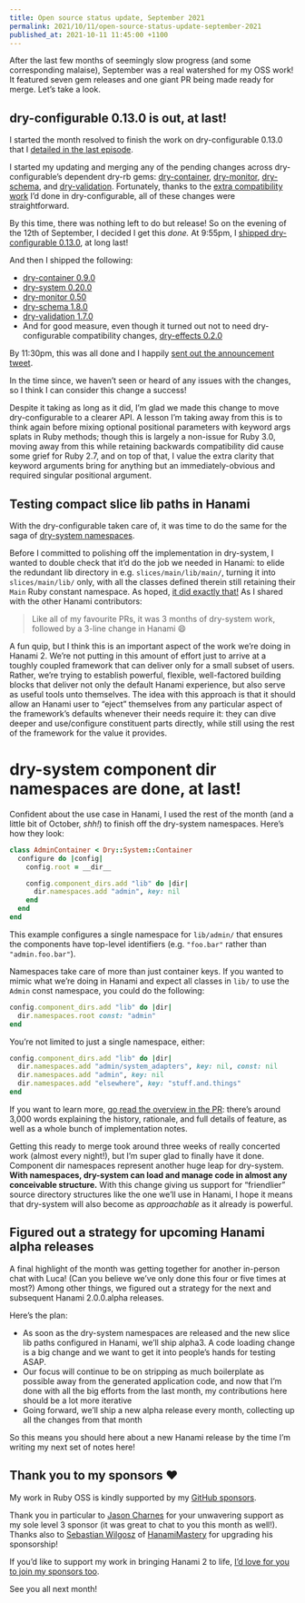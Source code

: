 ```yaml
---
title: Open source status update, September 2021
permalink: 2021/10/11/open-source-status-update-september-2021
published_at: 2021-10-11 11:45:00 +1100
---
```


After the last few months of seemingly slow progress (and some corresponding malaise), September was a real watershed for my OSS work! It featured seven gem releases and one giant PR being made ready for merge. Let’s take a look.

## dry-configurable 0.13.0 is out, at last!

I started the month resolved to finish the work on dry-configurable 0.13.0 that I [detailed in the last episode](/writing/2021/09/06/open-source-status-update-july-august-2021/).

I started my updating and merging any of the pending changes across dry-configurable’s dependent dry-rb gems: [dry-container](https://github.com/dry-rb/dry-container/pull/80), [dry-monitor](https://github.com/dry-rb/dry-monitor/pull/45), [dry-schema](https://github.com/dry-rb/dry-schema/pull/373), and [dry-validation](https://github.com/dry-rb/dry-validation/pull/691). Fortunately, thanks to the [extra compatibility work](https://github.com/dry-rb/dry-configurable/pull/121) I’d done in dry-configurable, all of these changes were straightforward.

By this time, there was nothing left to do but release! So on the evening of the 12th of September, I decided I get this _done._ At 9:55pm, I [shipped dry-configurable 0.13.0](https://github.com/dry-rb/dry-configurable/releases/tag/v0.13.0), at long last!

And then I shipped the following:

- [dry-container 0.9.0](https://github.com/dry-rb/dry-container/releases/tag/v0.9.0)
- [dry-system 0.20.0](https://github.com/dry-rb/dry-system/releases/tag/v0.20.0)
- [dry-monitor 0.50](https://github.com/dry-rb/dry-monitor/releases/tag/v0.5.0)
- [dry-schema 1.8.0](https://github.com/dry-rb/dry-schema/releases/tag/v1.8.0)
- [dry-validation 1.7.0](https://github.com/dry-rb/dry-validation/releases/tag/v1.7.0)
- And for good measure, even though it turned out not to need dry-configurable compatibility changes, [dry-effects 0.2.0](https://github.com/dry-rb/dry-effects/releases/tag/v0.2.0)

By 11:30pm, this was all done and I happily [sent out the announcement tweet](https://twitter.com/dry_rb/status/1437045303962595331).

In the time since, we haven’t seen or heard of any issues with the changes, so I think I can consider this change a success!

Despite it taking as long as it did, I’m glad we made this change to move dry-configurable to a clearer API. A lesson I’m taking away from this is to think again before mixing optional positional parameters with keyword args splats in Ruby methods; though this is largely a non-issue for Ruby 3.0, moving away from this while retaining backwards compatibility did cause some grief for Ruby 2.7, and on top of that, I value the extra clarity that keyword arguments bring for anything but an immediately-obvious and required singular positional argument.

## Testing compact slice lib paths in Hanami

With the dry-configurable taken care of, it was time to do the same for the saga of [dry-system namespaces](https://github.com/dry-rb/dry-system/pull/181).

Before I committed to polishing off the implementation in dry-system, I wanted to double check that it’d do the job we needed in Hanami: to elide the redundant lib directory in e.g. `slices/main/lib/main/`, turning it into `slices/main/lib/` only, with all the classes defined therein still retaining their `Main` Ruby constant namespace. As hoped, [it did exactly that!](https://github.com/hanami/hanami/pull/1123) As I shared with the other Hanami contributors:

> Like all of my favourite PRs, it was 3 months of dry-system work, followed by a 3-line change in Hanami 😄

A fun quip, but I think this is an important aspect of the work we’re doing in Hanami 2. We’re not putting in this amount of effort just to arrive at a toughly coupled framework that can deliver only for a small subset of users. Rather, we’re trying to establish powerful, flexible, well-factored building blocks that deliver not only the default Hanami experience, but also serve as useful tools unto themselves. The idea with this approach is that it should allow an Hanami user to “eject” themselves from any particular aspect of the framework’s defaults whenever their needs require it: they can dive deeper and use/configure constituent parts directly, while still using the rest of the framework for the value it provides.

# dry-system component dir namespaces are done, at last!

Confident about the use case in Hanami, I used the rest of the month (and a little bit of October, _shh!_) to finish off the dry-system namespaces. Here’s how they look:

```ruby
class AdminContainer < Dry::System::Container
  configure do |config|
    config.root = __dir__

    config.component_dirs.add "lib" do |dir|
      dir.namespaces.add "admin", key: nil
    end
  end
end
```

This example configures a single namespace for `lib/admin/` that ensures the components have top-level identifiers (e.g. `"foo.bar"` rather than `"admin.foo.bar"`).

Namespaces take care of more than just container keys. If you wanted to mimic what we’re doing in Hanami and expect all classes in `lib/` to use the `Admin` const namespace, you could do the following:

```ruby
config.component_dirs.add "lib" do |dir|
  dir.namespaces.root const: "admin"
end
```

You’re not limited to just a single namespace, either:

```ruby
config.component_dirs.add "lib" do |dir|
  dir.namespaces.add "admin/system_adapters", key: nil, const: nil
  dir.namespaces.add "admin", key: nil
  dir.namespaces.add "elsewhere", key: "stuff.and.things"
end
```

If you want to learn more, [go read the overview in the PR](https://github.com/dry-rb/dry-system/pull/181): there’s around 3,000 words explaining the history, rationale, and full details of feature, as well as a whole bunch of implementation notes.

Getting this ready to merge took around three weeks of really concerted work (almost every night!), but I’m super glad to finally have it done. Component dir namespaces represent another huge leap for dry-system. **With namespaces, dry-system can load and manage code in almost any conceivable structure.** With this change giving us support for “friendlier” source directory structures like the one we’ll use in Hanami, I hope it means that dry-system will also become as _approachable_ as it already is powerful.

## Figured out a strategy for upcoming Hanami alpha releases

A final highlight of the month was getting together for another in-person chat with Luca! (Can you believe we’ve only done this four or five times at most?) Among other things, we figured out a strategy for the next and subsequent Hanami 2.0.0.alpha releases.

Here’s the plan:

- As soon as the dry-system namespaces are released and the new slice lib paths configured in Hanami, we’ll ship alpha3. A code loading change is a big change and we want to get it into people’s hands for testing ASAP.
- Our focus will continue to be on stripping as much boilerplate as possible away from the generated application code, and now that I’m done with all the big efforts from the last month, my contributions here should be a lot more iterative
- Going forward, we’ll ship a new alpha release every month, collecting up all the changes from that month

So this means you should here about a new Hanami release by the time I’m writing my next set of notes here!

## Thank you to my sponsors ❤️

My work in Ruby OSS is kindly supported by my [GitHub sponsors](https://github.com/sponsors/timriley).

Thank you in particular to [Jason Charnes](https://github.com/jasoncharnes) for your unwavering support as my sole level 3 sponsor (it was great to chat to you this month as well!). Thanks also to [Sebastian Wilgosz](https://github.com/swilgosz) of [HanamiMastery](https://hanamimastery.com) for upgrading his sponsorship!

If you’d like to support my work in bringing Hanami 2 to life, [I’d love for you to join my sponsors too](https://github.com/sponsors/timriley).

See you all next month!
